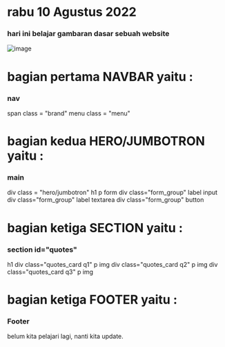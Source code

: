 # rabu 10 Agustus 2022

### hari ini belajar gambaran dasar sebuah website 
![image](https://user-images.githubusercontent.com/78794419/183807506-b8b1352e-f9fa-468a-8dbd-ce78ac926dd8.png)


bagian pertama NAVBAR yaitu :
===========================
### nav
  span class = "brand"
  menu class = "menu"


bagian kedua HERO/JUMBOTRON yaitu : 
===================================
### main
  div class = "hero/jumbotron"
    h1
    p
    form
      div class="form_group"
        label
        input
      div class="form_group"
        label
        textarea
      div class="form_group"
        button


bagian ketiga SECTION yaitu : 
=============================
### section id="quotes"
  h1
  div class="quotes_card q1"
    p
    img
  div class="quotes_card q2"
    p
    img
  div class="quotes_card q3"
    p
    img
    
    
 bagian ketiga FOOTER yaitu : 
 ============================
 ### Footer 
 belum kita pelajari lagi, nanti kita update.
